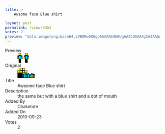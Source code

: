 ```yaml
---
title: >
    Awsome face Blue shirt

layout: post
permalink: /view/3452
votes: 2
preview: "data:image/png;base64,iVBORw0KGgoAAAANSUhEUgAAACUAAAAgCAIAAAAaMSbnAAAABnRSTlMA/wD/AP5AXyvrAAAAmElEQVRIie2UQQ6AIAwEt4Yf4f9foF+yHoxKQqn0QGO0czLQMhsEiHnDCdEEibJGoac9VXO5WmXtkXW2C4muCpOpE8F3ZazDDvENRfaN2EnNN2InD8j5PpAlnOBuOVokAFgYAGa6v0vK8VnKZ2n3Pp/pjqCj1FjaJwDM+fFAKjWm9nfc9/CFT8b7PfN+r7/+/8IXvvD9x7cDmYhOkomxC+MAAAAASUVORK5CYII="
---
```

<dl class="side-by-side">
<dt>Preview</dt>
<dd>
    <img class="preview" src="data:image/png;base64,iVBORw0KGgoAAAANSUhEUgAAACUAAAAgCAIAAAAaMSbnAAAABnRSTlMA/wD/AP5AXyvrAAAAmElEQVRIie2UQQ6AIAwEt4Yf4f9foF+yHoxKQqn0QGO0czLQMhsEiHnDCdEEibJGoac9VXO5WmXtkXW2C4muCpOpE8F3ZazDDvENRfaN2EnNN2InD8j5PpAlnOBuOVokAFgYAGa6v0vK8VnKZ2n3Pp/pjqCj1FjaJwDM+fFAKjWm9nfc9/CFT8b7PfN+r7/+/8IXvvD9x7cDmYhOkomxC+MAAAAASUVORK5CYII=">
</dd>
<dt>Original</dt>
<dd>
    <img class="preview" src="data:image/png;base64,iVBORw0KGgoAAAANSUhEUgAAAEAAAAAgCAYAAACinX6EAAAAsUlEQVR42u3WYQqAIAwG0N3JO3XazuIVFgSFpajhlK19wiBzP9zDocQcuBZENBq6R1709vg+Uxo4jXVrAHkRTgE2ADgHCAAAgIdrUKBA80CjR9x8i3QVkOal/9wAuD8BAChciTgBfwFwfw2ORozxjgUg4qDSm2bauRxXfmu9td9X/mhLAUAcYG4bqGwBzbEA4OsRl8rvnQPAOsDkNlAPUHuad8wJAAAAAAAAAAA8hYvjAOR0Yeqb9hwBAAAAAElFTkSuQmCC">
</dd>
<dt>Title</dt>
<dd>Awsome face Blue shirt</dd>
<dt>Description</dt>
<dd>the same but with a blue shirt and a dot of mouth</dd>
<dt>Added By</dt>
<dd>Chaketote</dd>
<dt>Added On</dt>
<dd>2010-09-23</dd>
<dt>Votes</dt>
<dd>2</dd>
</dl>
